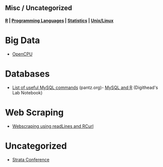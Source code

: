 ## Misc / Uncategorized

#### [R](https://github.com/evmo/DataScienceResources/blob/master/R.md) | [Programming Languages](https://github.com/evmo/DataScienceResources/blob/master/ProgLangs.md) | [Statistics](https://github.com/evmo/DataScienceResources/blob/master/Statistics.md) | [Unix/Linux](https://github.com/evmo/DataScienceResources/blob/master/UnixLinux.md)

# Big Data

- [OpenCPU](https://www.opencpu.org/)

# Databases

- [List of useful MySQL commands](http://www.pantz.org/software/mysql/mysqlcommands.html)  (pantz.org)- [MySQL and R](http://digitheadslabnotebook.blogspot.com/2011/08/mysql-and-r.html) (Digithead's Lab Notebook)

# Web Scraping

- [Webscraping using readLines and RCurl](http://www.programmingr.com/content/webscraping-using-readlines-and-rcurl/)

# Uncategorized

- [Strata Conference](http://strataconf.com/)


